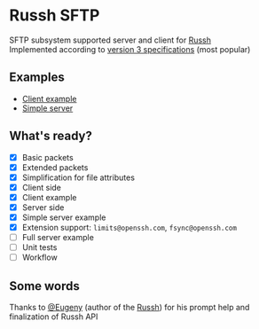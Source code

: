 # Russh SFTP
SFTP subsystem supported server and client for [Russh](https://github.com/warp-tech/russh)\
Implemented according to [version 3 specifications](https://datatracker.ietf.org/doc/html/draft-ietf-secsh-filexfer-02) (most popular)

## Examples
- [Client example](https://github.com/AspectUnk/russh-sftp/blob/master/examples/client.rs)
- [Simple server](https://github.com/AspectUnk/russh-sftp/blob/master/examples/server.rs)

## What's ready?
- [x] Basic packets
- [x] Extended packets
- [x] Simplification for file attributes
- [x] Client side
- [x] Client example
- [x] Server side
- [x] Simple server example
- [x] Extension support: `limits@openssh.com`, `fsync@openssh.com`
- [ ] Full server example
- [ ] Unit tests
- [ ] Workflow

## Some words
Thanks to [@Eugeny](https://github.com/Eugeny) (author of the [Russh](https://github.com/warp-tech/russh)) for his prompt help and finalization of Russh API

